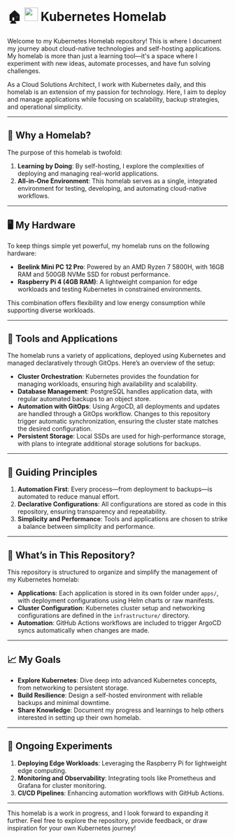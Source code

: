 # 🏠 <img src="https://github.com/user-attachments/assets/30540933-e9fa-49e3-b819-7ba64f104878" width="31" height="31"> Kubernetes Homelab

Welcome to my Kubernetes Homelab repository! This is where I document my journey about cloud-native technologies and self-hosting applications. My homelab is more than just a learning tool—it's a space where I experiment with new ideas, automate processes, and have fun solving challenges.

As a Cloud Solutions Architect, I work with Kubernetes daily, and this homelab is an extension of my passion for technology. Here, I aim to deploy and manage applications while focusing on scalability, backup strategies, and operational simplicity.

---

## 🚀 Why a Homelab?

The purpose of this homelab is twofold:
1. **Learning by Doing**: By self-hosting, I explore the complexities of deploying and managing real-world applications.
2. **All-in-One Environment**: This homelab serves as a single, integrated environment for testing, developing, and automating cloud-native workflows.

---

## 🖥️ My Hardware

To keep things simple yet powerful, my homelab runs on the following hardware:
- **Beelink Mini PC 12 Pro**: Powered by an AMD Ryzen 7 5800H, with 16GB RAM and 500GB NVMe SSD for robust performance.
- **Raspberry Pi 4 (4GB RAM)**: A lightweight companion for edge workloads and testing Kubernetes in constrained environments.

This combination offers flexibility and low energy consumption while supporting diverse workloads.

---

## 🔧 Tools and Applications

The homelab runs a variety of applications, deployed using Kubernetes and managed declaratively through GitOps. Here’s an overview of the setup:

- **Cluster Orchestration**: Kubernetes provides the foundation for managing workloads, ensuring high availability and scalability.
- **Database Management**: PostgreSQL handles application data, with regular automated backups to an object store.
- **Automation with GitOps**: Using ArgoCD, all deployments and updates are handled through a GitOps workflow. Changes to this repository trigger automatic synchronization, ensuring the cluster state matches the desired configuration.
- **Persistent Storage**: Local SSDs are used for high-performance storage, with plans to integrate additional storage solutions for backups.

---

## 🌟 Guiding Principles

1. **Automation First**: Every process—from deployment to backups—is automated to reduce manual effort.
2. **Declarative Configurations**: All configurations are stored as code in this repository, ensuring transparency and repeatability.
3. **Simplicity and Performance**: Tools and applications are chosen to strike a balance between simplicity and performance.

---

## 📂 What’s in This Repository?

This repository is structured to organize and simplify the management of my Kubernetes homelab:

- **Applications**: Each application is stored in its own folder under `apps/`, with deployment configurations using Helm charts or raw manifests.
- **Cluster Configuration**: Kubernetes cluster setup and networking configurations are defined in the `infrastructure/` directory.
- **Automation**: GitHub Actions workflows are included to trigger ArgoCD syncs automatically when changes are made.

---

## 📈 My Goals

- **Explore Kubernetes**: Dive deep into advanced Kubernetes concepts, from networking to persistent storage.
- **Build Resilience**: Design a self-hosted environment with reliable backups and minimal downtime.
- **Share Knowledge**: Document my progress and learnings to help others interested in setting up their own homelab.

---

## 🚧 Ongoing Experiments

1. **Deploying Edge Workloads**: Leveraging the Raspberry Pi for lightweight edge computing.
2. **Monitoring and Observability**: Integrating tools like Prometheus and Grafana for cluster monitoring.
3. **CI/CD Pipelines**: Enhancing automation workflows with GitHub Actions.

---

This homelab is a work in progress, and I look forward to expanding it further. Feel free to explore the repository, provide feedback, or draw inspiration for your own Kubernetes journey!
